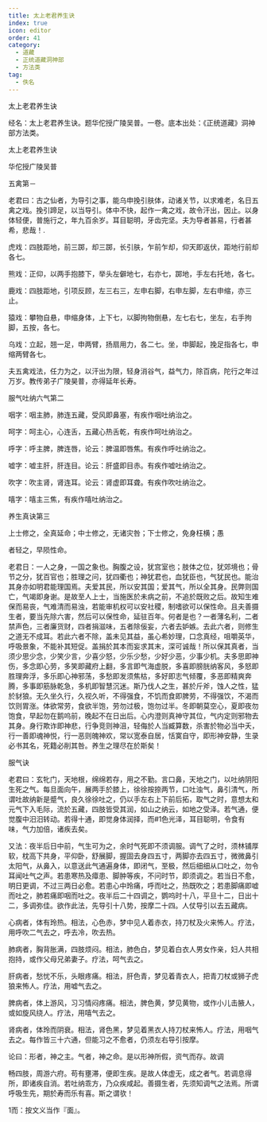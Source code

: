 ```yaml
---
title: 太上老君养生诀
index: true
icon: editor
order: 41
category:
  - 道藏
  - 正统道藏洞神部
  - 方法类
tag:
  - 佚名
---
```


太上老君养生诀  

经名：太上老君养生诀。题华佗授广陵吴普。一卷。底本出处：《正统道藏》洞神部方法类。  

太上老君养生诀  

华佗授广陵吴普  

五禽第－  

老君曰：古之仙者，为导引之事，能乌申挽引肤体，动诸关节，以求难老，名日五禽之戏。挽引蹄足，以当导引。体中不快，起作一禽之戏，故令汗出，因止。以身体轻便，普施行之，年九百余岁。耳目聪明，牙齿完坚。夫为导者甚易，行者甚希，悲哉！.  

虎戏：四肢距地，前三踯，却三踯，长引肤，乍前乍却，仰天即返伏，距地行前却各七。  

熊戏：正仰，以两手抱膝下，举头左僻地七，右亦七，踯地，手左右托地，各七。  

鹿戏：四肢距地，引项反顾，左三右三，左申右脚，右申左脚，左右申缩，亦三止。  

猿戏：攀物自悬，申缩身体，上下七，以脚拘物倒悬，左七右七，坐左，右手拘脚，五按，各七。  

乌戏：立起，翘一足，申两臂，扬扇用力，各二七。坐，申脚起，挽足指各七，申缩两臂各七。  

夫五禽戏法，任力为之，以汗出为限，轻身消谷气，益气力，除百病，陀行之年过万岁。教传弟子广陵昊普，亦得延年长寿。  

服气吐纳六气第二  

咽字：咽主肺，肺连五藏，受风即鼻塞，有疾作咽吐纳治之。  

呵字：呵主心，心连舌，五藏心热舌乾，有疾作呵吐纳治之。  

呼字：呼主脾，脾连唇，论云：脾温即唇焦。有疾作呼吐纳治之。  

嘘字：嘘主肝，肝连目。论云：肝盛即目赤。有疾作嘘吐纳治之。  

吹字：吹主肾，肾连耳。论云：肾虚即耳聋。有疾作吹吐纳治之。  

嘻字：嘻主三焦，有疾作嘻吐纳治之。  

养生真诀第三  

上士修之，全真延命；中士修之，无诸灾咎；下士修之，免身枉横；愚  

者轻之，早陨性命。  

老君日：一人之身，一国之象也。胸腹之设，犹宫室也；肢体之位，犹郊境也；骨节之分，犹百官也；胜理之问，犹四衢也；神犹君也，血犹臣也，气犹民也。能治其身亦如明君能理国焉。夫爱其民，所以安其国；爱其气，所以全其身。民弊则国亡，气竭即身谢。是故至人上士，当施医於未病之前，不追於既败之后。故知生难保而易丧，气难清而易浊，若能审机权可以安社稷，制嗜欲可以保性命。且夫善摄生者，要当先除六害，然后可以保性命，延驻百年。何者是也？一者薄名利，二者禁声色，三者廉货财，四者捐滋味，五者除佞妄，六者去妒嫉。去此六者，则修生之道无不成耳。若此六者不除，盖未见其益，虽心希妙理，口念真经，咀嚼英华，呼吸景象，不能补其短促。盖捐於其本而妄求其末，深可诚哉！所以保其真者，当须少思少念，少笑少言，少喜少怒，少乐少愁，少好少恶，少事少机。夫多思即神伤，多念即心劳，多笑即藏府上翻，多言即气海虚脱，多喜即膀胱纳客风，多怒即胜理奔浮，多乐即心神邪荡，多愁即发须焦枯，多好即志气倾覆，多恶即精爽奔腾，多事即筋脉乾急，多机即智慧沉迷。斯乃伐人之生，甚於斤斧，蚀人之性，猛於豺狼。无久坐久行，久视久听，不得强食，不饥而食即脾劳，不得强饮，不渴而饮则胃涨。体欲常劳，食欲半饱，劳勿过极，饱勿过半。冬即朝莫空心，夏即夜勿饱食，早起勿在鹅呜前，晚起不在日出后。心内澄则真神守其位，气内定则邪物去其身。身行欺诈即神悲，行争竞则神沮，轻侮於人当臧算数，杀害於物必当中夭，行一善即魂神悦，行一恶则魄神欢，常以宽泰自居，恬寞自守，即形神安静，生录必书其名，死籍必削其咎。养生之理尽在於斯矣！  

服气诀  

老君曰：玄牝门，天地根，绵绵若存，用之不勤。言口鼻，天地之门，以吐纳阴阳生死之气。每旦面向午，展两手於膝上，徐徐按捺两节，口吐浊气，鼻引清气，所谓吐故纳新是蹙气，良久徐徐吐之，仍以手左右上下前后拓，取气之时，意想太和元气下入毛际，流於五藏，四肢皆受其润，如山之纳云，如地之受泽。若气通，便觉腹中汨汨转动。若得十通，即觉身体润择，而#1色光泽，耳目聪明，令食有味，气力加倍，诸疾去矣。  

又法：夜半后日中前，气生可为之，余时气死即不须调服。调气了之时，须林铺厚软，枕高下共身，平仰卧，舒展脚，握固去身四五寸，两脚亦去四五寸，微微鼻引太阳气，从鼻入，以意送此气通遍身体，即闭气，至极，然后细细从口吐之，勿令耳闻吐气之声。若患寒热及瘴患、脚肿等疾，不问时节，即须调之。若当日不愈，明日更调，不过三两日必愈。若患心中玲痛，呼而吐之，热既吹之；若患脚痛即嘘而吐之，肺若痛即咽而吐之。夜半后二十四调之，鹦呜时十八，平旦十二，日出十二，多调弥佳。欲作此法，先导引十八势，按摩二十四。人仗导引以去五藏病。  

心病者，体有玲热。相法，心色赤，梦中见人着赤衣，持刀杖及火来怖人。疗法，用呼吹二气去之，呼去冷，吹去热。  

肺病者，胸背胀满，四肢烦闷。相法，肺色白，梦见着白衣人男女作亲，妇人共相抱持，或作父母兄弟妻子。疗法，呵气去之。  

肝病者，愁忧不乐，头眼疼痛。相法，肝色青，梦见着青衣人，把青刀杖或狮子虎狼来怖人。疗法，用嘘气去之。  

脾病者，体上游风，习习情闷疼痛。相法，脾色黄，梦见黄物，或作小儿击腋人，或如旋风绕人。疗法，用嘻气去之。  

肾病者，体玲而阴衰。相法，肾色黑，梦见着黑衣人持刀杖来怖人。疗法，用咽气去之。每作皆三十六通，但能习之不愈者，仍须左右导引按摩。  

论曰：形者，神之主。气者，神之命。是以形神所假，资气而存。故调  

畅四肢，周游六府。苟有壅滞，便即生疾。是故人体虚无，成之者气。若调息得所，即诸疾自消。若吐纳乖方，乃众疾咸起。善摄生者，先须知调气之法焉。所谓呼吸生先，期於寿而乐有喜。斯之谓欤！  

1而：按文义当作『面』。  
